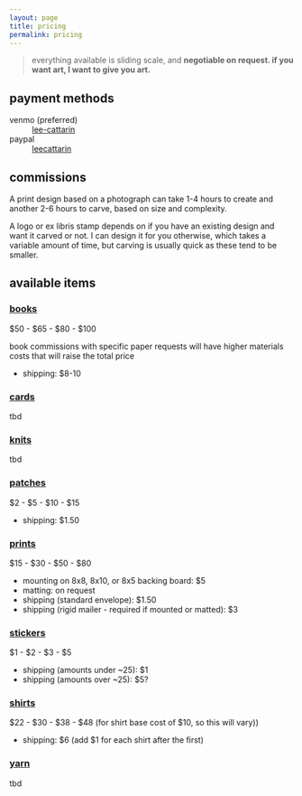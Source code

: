 ```yaml
---
layout: page
title: pricing
permalink: pricing
---
```


> everything available is sliding scale, and **negotiable on request. if you want art, I want to give you art.**

## payment methods

<dl>
    <dt><i aria-hidden="true" class="fa-brands fa-venmo"></i> venmo (preferred)</dt>
    <dd><a href="https://www.venmo.com/u/lee-cattarin" target="_blank">lee-cattarin</a></dd>
    <dt><i aria-hidden="true" class="fa-brands fa-paypal"></i> paypal</dt>
    <dd><a href="https://paypal.me/leecattarin?country.x=US&locale.x=en_US" target="_blank">leecattarin</a></dd>
</dl>


## commissions

A print design based on a photograph can take 1-4 hours to create and another 2-6 hours to carve, based on size and complexity.

A logo or ex libris stamp depends on if you have an existing design and want it carved or not. I can design it for you otherwise, which takes a variable amount of time, but carving is usually quick as these tend to be smaller.

## available items

### [books](tag/book)

$50 - $65 - $80 - $100

book commissions with specific paper requests will have higher materials costs that will raise the total price

- shipping: $8-10

### [cards](tag/card)

tbd

### [knits](tag/knit)

tbd

### [patches](tag/patch)

$2 - $5 - $10 - $15

- shipping: $1.50

### [prints](tag/print)

$15 - $30 - $50 - $80

- mounting on 8x8, 8x10, or 8x5 backing board: $5
- matting: on request
- shipping (standard envelope): $1.50
- shipping (rigid mailer - required if mounted or matted): $3

### [stickers](tag/sticker)

$1 - $2 - $3 - $5

- shipping (amounts under ~25): $1
- shipping (amounts over ~25): $5?

### [shirts](tag/shirt)

$22 - $30 - $38 - $48 (for shirt base cost of $10, so this will vary))

- shipping: $6 (add $1 for each shirt after the first)

### [yarn](tag/yarn)

tbd
